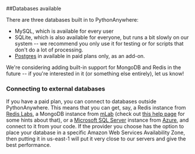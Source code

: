 
<!--
.. title: Kinds of databases
.. slug: KindsOfDatabases
.. date: 2015-05-13 14:35:28 UTC+01:00
.. tags:
.. category:
.. link:
.. description:
.. type: text
-->





##Databases available

There are three databases built in to PythonAnywhere:

* MySQL, which is available for every user
* SQLite, which is also available for everyone, but runs a bit slowly on our system -- we
  recommend you only use it for testing or for scripts that don't do a lot of processing.
* [Postgres](/pages/Postgres) in available in paid plans only, as an add-on.

We're considering adding built-in support for MongoDB and Redis in the future --
if you're interested in it (or something else entirely), let us know!

### Connecting to external databases

If you have a paid plan, you can connect to databases outside PythonAnywhere.
This means that you can get, say, a Redis instance from [Redis Labs](https://redislabs.com/),
a MongoDB instance from [mLab](https://mlab.com/) (check out [this help page](/pages/MongoDB)
for some hints about that), or a [Microsoft SQL Server](/pages/MSSQLServer)
instance from [Azure](https://azure.microsoft.com/), and connect to it from
your code.  If the provider you choose has the option to place your database
in a specific Amazon Web Services Availability Zone, then putting it in
us-east-1 will put it very close to our servers and give the best performance.

